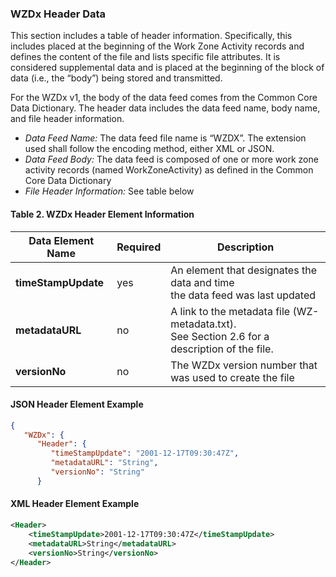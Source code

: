 ### WZDx Header Data

This section includes a table of header information. Specifically, this includes placed at the beginning of the Work Zone Activity records and defines the content of the file and lists specific file attributes. It is considered supplemental data and is placed at the beginning of the block of data (i.e., the “body”) being stored and transmitted.

For the WZDx v1, the body of the data feed comes from the Common Core Data Dictionary.  The header data includes the data feed name, body name, and file header information.

- *Data Feed Name:* The data feed file name is “WZDX”. The extension used shall follow the encoding method, either XML or JSON. 
- *Data Feed Body:* The data feed is composed of one or more work zone activity records (named WorkZoneActivity) as defined in the Common Core Data Dictionary
- *File Header Information:* See table below

#### Table 2. WZDx Header Element Information
Data Element Name | Required | Description
----------------- | -------- | -----------
**timeStampUpdate** | yes | An element that designates the data and time<br>the data feed was last updated
**metadataURL** | no | A link to the metadata file (WZ-metadata.txt).<br>See Section 2.6 for a description of the file.
**versionNo** | no | The WZDx version number that was used to create the file

#### JSON Header Element Example
```json
{
   "WZDx": {
      "Header": {
         "timeStampUpdate": "2001-12-17T09:30:47Z",
         "metadataURL": "String",
         "versionNo": "String"
      }   
```

#### XML Header Element Example

```xml
<Header>
	<timeStampUpdate>2001-12-17T09:30:47Z</timeStampUpdate>
	<metadataURL>String</metadataURL>
	<versionNo>String</versionNo>
</Header>
```
